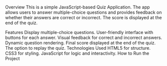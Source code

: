 Overview
This is a simple JavaScript-based Quiz Application. The app allows users to answer multiple-choice questions and provides feedback on whether their answers are correct or incorrect. The score is displayed at the end of the quiz.

Features
Display multiple-choice questions.
User-friendly interface with buttons for each answer.
Visual feedback for correct and incorrect answers.
Dynamic question rendering.
Final score displayed at the end of the quiz.
The option to replay the quiz.
Technologies Used
HTML5 for structure.
CSS3 for styling.
JavaScript for logic and interactivity.
How to Run the Project
